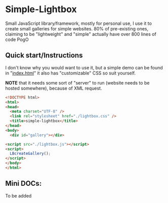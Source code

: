# Simple-Lightbox

Small JavaScript library/framework, mostly for personal use, I use it to create small galleries for simple websites. 80% of pre-existing ones, claiming to be "lightweight" and "simple" actually have over 800 lines of code PogO

## Quick start/Instructions

I don't know why you would want to use it, but a simple demo can be found in "[index.html](https://github.com/Zermil/simple-lightbox/blob/master/index.html)" it also has "customizable" CSS so suit yourself. 

**NOTE** that it needs some sort of "server" to run (website needs to be hosted somewhere), because of XML request.

```html
<!DOCTYPE html>
<html>
<head>
  <meta charset="UTF-8" />
  <link rel="stylesheet" href="./lightbox.css" />
  <title>simple-lightbox</title>
</head>
<body>
  <div id="gallery"></div>

<script src="./lightbox.js"></script>
<script>
  LBcreateGallery();
</script>
</body>
</html>
```

## Mini DOCs:

To be added